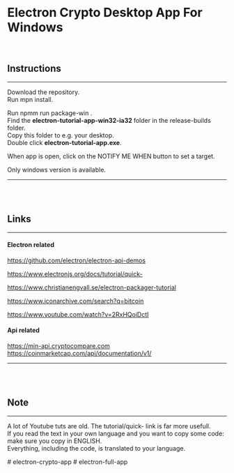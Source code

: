 <br>

# Electron Crypto  Desktop App For Windows

<br>

## Instructions
***
Download the repository. <br>
Run mpn install. <br>

Run  npmm run package-win . <br>
Find the  <strong> electron-tutorial-app-win32-ia32 </strong> folder in the release-builds folder. <br>
Copy this folder to e.g. your desktop. <br>
Double click  <strong> electron-tutorial-app.exe</strong>.

When app is open, click on the NOTIFY ME WHEN  button to set a target. <br>

Only windows version is available.
***
<br>
<br>

## Links
***
#### Electron related
https://github.com/electron/electron-api-demos

https://www.electronjs.org/docs/tutorial/quick-

https://www.christianengvall.se/electron-packager-tutorial

https://www.iconarchive.com/search?q=bitcoin

https://www.youtube.com/watch?v=2RxHQoiDctI

#### Api related

https://min-api.cryptocompare.com
https://coinmarketcap.com/api/documentation/v1/

***
<br>
<br>

## Note
***
<p>
A lot of Youtube tuts are old.  The tutorial/quick- link is far more usefull.<br>
If you read the  text in your own language and you want to copy some code: make sure you copy in ENGLISH.<br>
Everything, including the code, is translated to your language.<br>
</p>
# electron-crypto-app
# electron-full-app
